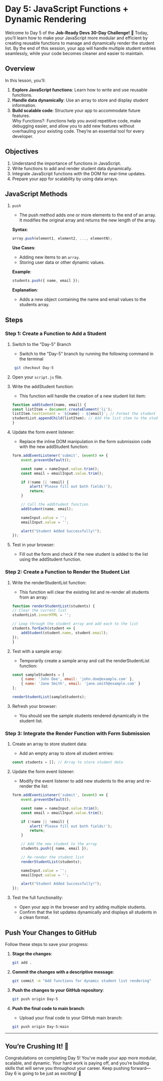 # Day 5: JavaScript Functions + Dynamic Rendering
Welcome to Day 5 of the **Job-Ready Devs 30-Day Challenge!** 🎉 Today, you’ll learn how to make your JavaScript more modular and efficient by creating reusable functions to manage and dynamically render the student list. By the end of this session, your app will handle multiple student entries seamlessly, while your code becomes cleaner and easier to maintain.

## Overview
In this lesson, you’ll:

1. **Explore JavaScript functions**: Learn how to write and use reusable functions.
2. **Handle data dynamically**: Use an array to store and display student information.
3. **Build scalable code**: Structure your app to accommodate future features.  
Why Functions?: Functions help you avoid repetitive code, make debugging easier, and allow you to add new features without overhauling your existing code. They’re an essential tool for every developer.

## Objectives
1. Understand the importance of functions in JavaScript.
2. Write functions to add and render student data dynamically.
3. Integrate JavaScript functions with the DOM for real-time updates.
4. Prepare your app for scalability by using data arrays.

## JavaScript Methods
1. `push`
    - The push method adds one or more elements to the end of an array. It modifies the original array and returns the new length of the array.

    **Syntax**:
    ```javascript
    array.push(element1, element2, ..., elementN);
    ```

    **Use Cases**:
    - Adding new items to an `array`.
    - Storing user data or other dynamic values.

    **Example**:
    ```javascript
    students.push({ name, email });
    ```

    **Explanation**:
    - Adds a new object containing the name and email values to the students array.  


## Steps
### Step 1: Create a Function to Add a Student
1. Switch to the "Day-5" Branch
    - Switch to the "Day-5" branch by running the following command in the terminal
    ```bash
     git checkout Day-5
    ```
2. Open your `script.js` file.
3. Write the addStudent function:
    - This function will handle the creation of a new student list item:
    ```javascript
    function addStudent(name, email) {
    const listItem = document.createElement('li');
    listItem.textContent = `${name} - ${email}`; // Format the student data
    studentList.appendChild(listItem); // Add the list item to the student list
    }
    ```

4. Update the form event listener:
    - Replace the inline DOM manipulation in the form submission code with the new addStudent function:
    ```javascript
    form.addEventListener('submit', (event) => {
        event.preventDefault();

        const name = nameInput.value.trim();
        const email = emailInput.value.trim();

        if (!name || !email) {
            alert('Please fill out both fields!');
            return;
        }

        // Call the addStudent function
        addStudent(name, email);

        nameInput.value = '';
        emailInput.value = '';

        alert("Student Added Successfully!");
    });
    ```

5. Test in your browser:
    - Fill out the form and check if the new student is added to the list using the addStudent function.

### Step 2: Create a Function to Render the Student List
1. Write the renderStudentList function:
    - This function will clear the existing list and re-render all students from an array:
    ```javascript
    function renderStudentList(students) {
    // Clear the current list
    studentList.innerHTML = '';

    // Loop through the student array and add each to the list
    students.forEach(student => {
        addStudent(student.name, student.email);
    });
    }
    ```

2. Test with a sample array:
    - Temporarily create a sample array and call the renderStudentList function:
    ```javascript
    const sampleStudents = [
        { name: 'John Doe', email: 'john.doe@example.com' },
        { name: 'Jane Smith', email: 'jane.smith@example.com' }
    ];

    renderStudentList(sampleStudents);
    ```

3. Refresh your browser:
    - You should see the sample students rendered dynamically in the student list.

### Step 3: Integrate the Render Function with Form Submission
1. Create an array to store student data:
    - Add an empty array to store all student entries:
    ```javascript
    const students = []; // Array to store student data
    ```

2. Update the form event listener:
    - Modify the event listener to add new students to the array and re-render the list:
    ```javascript
    form.addEventListener('submit', (event) => {
        event.preventDefault();

        const name = nameInput.value.trim();
        const email = emailInput.value.trim();

        if (!name || !email) {
            alert('Please fill out both fields!');
            return;
        }

        // Add the new student to the array
        students.push({ name, email });

        // Re-render the student list
        renderStudentList(students);

        nameInput.value = '';
        emailInput.value = '';

        alert("Student Added Successfully!");
    });
    ```

3. Test the full functionality:
    - Open your app in the browser and try adding multiple students.
    - Confirm that the list updates dynamically and displays all students in a clean format.

## Push Your Changes to GitHub
Follow these steps to save your progress:

1. **Stage the changes**:
     ```bash
     git add .
     ```

2. **Commit the changes with a descriptive message**:
     ```bash
     git commit -m "Add functions for dynamic student list rendering"
     ```

3. **Push the changes to your GitHub repository**:
     ```bash
     git push origin Day-5
     ```

4. **Push the final code to main branch**:
    - Upload your final code to your GitHub main branch:
    ```bash
    git push origin Day-5:main
    ```

---

## You’re Crushing It! 🎉
Congratulations on completing Day 5! You’ve made your app more modular, scalable, and dynamic. Your hard work is paying off, and you’re building skills that will serve you throughout your career. Keep pushing forward—Day 6 is going to be just as exciting! 🚀